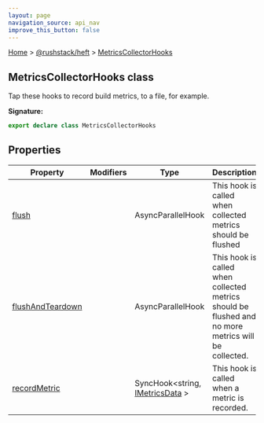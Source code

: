 ```yaml
---
layout: page
navigation_source: api_nav
improve_this_button: false
---
```



[Home](./index.md) &gt; [@rushstack/heft](./heft.md) &gt; [MetricsCollectorHooks](./heft.metricscollectorhooks.md)

## MetricsCollectorHooks class

Tap these hooks to record build metrics, to a file, for example.

<b>Signature:</b>

```typescript
export declare class MetricsCollectorHooks
```

## Properties

|  Property | Modifiers | Type | Description |
|  --- | --- | --- | --- |
|  [flush](./heft.metricscollectorhooks.flush.md) |  | AsyncParallelHook | This hook is called when collected metrics should be flushed |
|  [flushAndTeardown](./heft.metricscollectorhooks.flushandteardown.md) |  | AsyncParallelHook | This hook is called when collected metrics should be flushed and no more metrics will be collected. |
|  [recordMetric](./heft.metricscollectorhooks.recordmetric.md) |  | SyncHook&lt;string, [IMetricsData](./heft.imetricsdata.md) &gt; | This hook is called when a metric is recorded. |
